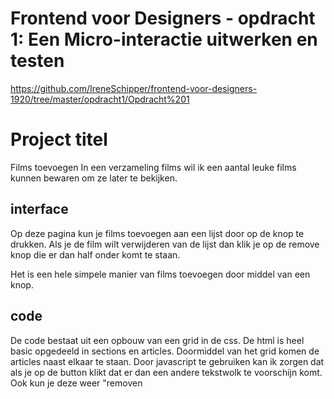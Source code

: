 # Frontend voor Designers - opdracht 1: Een Micro-interactie uitwerken en testen

https://github.com/IreneSchipper/frontend-voor-designers-1920/tree/master/opdracht1/Opdracht%201


# Project titel
Films toevoegen
In een verzameling films wil ik een aantal leuke films kunnen bewaren om ze later te bekijken.


## interface
Op deze pagina kun je films toevoegen aan een lijst door op de knop te drukken.
Als je de film wilt verwijderen van de lijst dan klik je op de remove knop die er dan half onder komt te staan.

Het is een hele simpele manier van films toevoegen door middel van een knop.



## code
De code bestaat uit een opbouw van een grid in de css. De html is heel basic opgedeeld in sections en articles. Doormiddel van het grid komen de articles naast elkaar te staan. Door javascript te gebruiken kan ik zorgen dat als je op de button klikt dat er dan een andere tekstwolk te voorschijn komt. Ook kun je deze weer "removen
